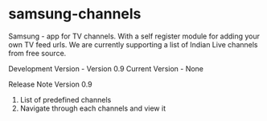 samsung-channels
================

Samsung - app for TV channels. With a self register module for adding your own TV feed urls. We are currently supporting a list of Indian Live channels from free source.


Development Version - Version 0.9
Current Version - None


Release Note Version 0.9 

1. List of predefined channels
2. Navigate through each channels and view it
